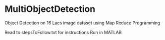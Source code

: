 # MultiObjectDetection
Object Detection on 16 Lacs image dataset using Map Reduce Programming

Read to stepsToFollow.txt for instructions
Run in MATLAB
